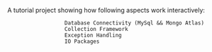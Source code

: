 

A tutorial project showing how following aspects work interactively:


                      Database Connectivity (MySql && Mongo Atlas)
                      Collection Framework
                      Exception Handling
                      IO Packages
                       
